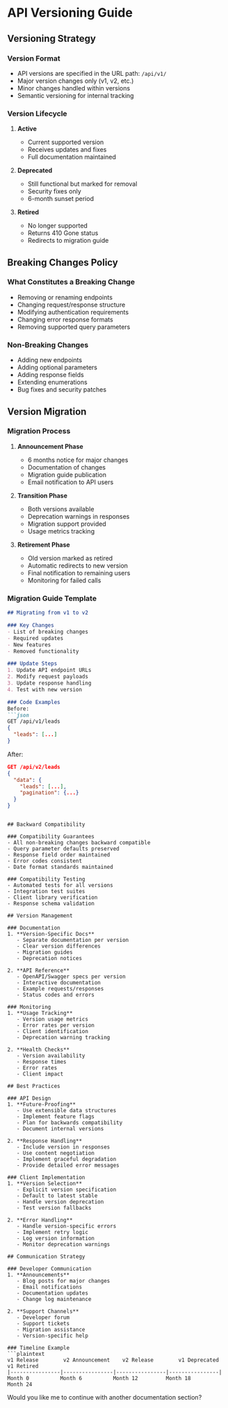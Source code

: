 # API Versioning Guide

## Versioning Strategy

### Version Format
- API versions are specified in the URL path: `/api/v1/`
- Major version changes only (v1, v2, etc.)
- Minor changes handled within versions
- Semantic versioning for internal tracking

### Version Lifecycle
1. **Active**
   - Current supported version
   - Receives updates and fixes
   - Full documentation maintained

2. **Deprecated**
   - Still functional but marked for removal
   - Security fixes only
   - 6-month sunset period

3. **Retired**
   - No longer supported
   - Returns 410 Gone status
   - Redirects to migration guide

## Breaking Changes Policy

### What Constitutes a Breaking Change
- Removing or renaming endpoints
- Changing request/response structure
- Modifying authentication requirements
- Changing error response formats
- Removing supported query parameters

### Non-Breaking Changes
- Adding new endpoints
- Adding optional parameters
- Adding response fields
- Extending enumerations
- Bug fixes and security patches

## Version Migration

### Migration Process
1. **Announcement Phase**
   - 6 months notice for major changes
   - Documentation of changes
   - Migration guide publication
   - Email notification to API users

2. **Transition Phase**
   - Both versions available
   - Deprecation warnings in responses
   - Migration support provided
   - Usage metrics tracking

3. **Retirement Phase**
   - Old version marked as retired
   - Automatic redirects to new version
   - Final notification to remaining users
   - Monitoring for failed calls

### Migration Guide Template
```markdown
## Migrating from v1 to v2

### Key Changes
- List of breaking changes
- Required updates
- New features
- Removed functionality

### Update Steps
1. Update API endpoint URLs
2. Modify request payloads
3. Update response handling
4. Test with new version

### Code Examples
Before:
```json
GET /api/v1/leads
{
  "leads": [...]
}
```

After:
```json
GET /api/v2/leads
{
  "data": {
    "leads": [...],
    "pagination": {...}
  }
}
```
```

## Backward Compatibility

### Compatibility Guarantees
- All non-breaking changes backward compatible
- Query parameter defaults preserved
- Response field order maintained
- Error codes consistent
- Date format standards maintained

### Compatibility Testing
- Automated tests for all versions
- Integration test suites
- Client library verification
- Response schema validation

## Version Management

### Documentation
1. **Version-Specific Docs**
   - Separate documentation per version
   - Clear version differences
   - Migration guides
   - Deprecation notices

2. **API Reference**
   - OpenAPI/Swagger specs per version
   - Interactive documentation
   - Example requests/responses
   - Status codes and errors

### Monitoring
1. **Usage Tracking**
   - Version usage metrics
   - Error rates per version
   - Client identification
   - Deprecation warning tracking

2. **Health Checks**
   - Version availability
   - Response times
   - Error rates
   - Client impact

## Best Practices

### API Design
1. **Future-Proofing**
   - Use extensible data structures
   - Implement feature flags
   - Plan for backwards compatibility
   - Document internal versions

2. **Response Handling**
   - Include version in responses
   - Use content negotiation
   - Implement graceful degradation
   - Provide detailed error messages

### Client Implementation
1. **Version Selection**
   - Explicit version specification
   - Default to latest stable
   - Handle version deprecation
   - Test version fallbacks

2. **Error Handling**
   - Handle version-specific errors
   - Implement retry logic
   - Log version information
   - Monitor deprecation warnings

## Communication Strategy

### Developer Communication
1. **Announcements**
   - Blog posts for major changes
   - Email notifications
   - Documentation updates
   - Change log maintenance

2. **Support Channels**
   - Developer forum
   - Support tickets
   - Migration assistance
   - Version-specific help

### Timeline Example
```plaintext
v1 Release        v2 Announcement    v2 Release        v1 Deprecated      v1 Retired
|----------------|----------------|----------------|----------------|
Month 0          Month 6          Month 12         Month 18         Month 24
```

Would you like me to continue with another documentation section? 